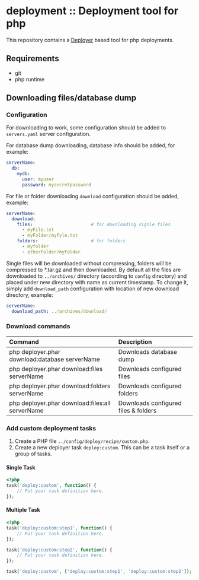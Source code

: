 deployment :: Deployment tool for php
=====================================

This repository contains a [Deployer](https://github.com/deployphp/deployer) based tool for php deployments.

Requirements
------------
*    git
*    php runtime

Downloading files/database dump
-------------------------------

### Configuration

For downloading to work, some configuration should be added to `servers.yaml` server configuration.

For database dump downloading, database info should be added, for example:

```yaml
serverName:
  db:
    mydb:
      user: myuser
      password: mysecretpassword
```

For file or folder downloading `download` configuration should be added, example:

```yaml
serverName:
  download:
    files:                      # for downloading signle files
      - myFile.txt
      - myFolder/myFyle.txt
    folders:                    # for folders
      - myfolder
      - otherFolder/myFolder
```

Single files will be downloaded without compressing, folders will be compressed to *.tar.gz and then downloaded. By default all the files are downloaded to `../archives/` directory (according to `config` directory) and placed under new directory with name as current timestamp. To change it, simply add `download_path` configuration with location of new download directory, example:

```yaml
serverName:
  download_path: ../archives/download/
```

### Download commands

| Command                                           |   Description                         |
|:------------------------------------------------- |:------------------------------------- |
| php deployer.phar download:database serverName    | Downloads database dump               |
| php deployer.phar download:files serverName       | Downloads configured files            |
| php deployer.phar download:folders serverName     | Downloads configured folders          |
| php deployer.phar download:files:all serverName   | Downloads configured files & folders  |

### Add custom deployment tasks
1. Create a PHP file `../config/deploy/recipe/custom.php`.
2. Create a new deployer task `deploy:custom`. This can be a task itself or a group of tasks.

#### Single Task
```php
<?php
task('deploy:custom', function() {
    // Put your task definition here.
});
```

#### Multiple Task
```php
<?php
task('deploy:custom:step1', function() {
    // Put your task definition here.
});

task('deploy:custom:step2', function() {
    // Put your task definition here.
});

task('deploy:custom', ['deploy:custom:step1', 'deploy:custom:step2']);
```

